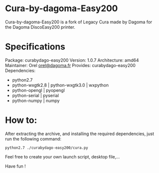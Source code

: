 # Cura-by-dagoma-Easy200
Cura-by-dagoma-Easy200 is a fork of Legacy Cura made by Dagoma for the Dagoma DiscoEasy200 printer.

# Specifications
Package: curabydago-easy200
Version: 1.0.7
Architecture: amd64
Maintainer: Orel <orel@dagoma.fr>
Provides: curabydago-easy200
Dependencies:
* python2.7
* python-wxgtk2.8 | python-wxgtk3.0 | wxpython
* python-opengl | pyopengl
* python-serial | pyserial
* python-numpy | numpy

# How to:
After extracting the archive, and installing the required dependencies, just run the following command:
```
python2.7 ./curabydago-easy200/cura.py
```
Feel free to create your own launch script, desktop file,...

Have fun !
